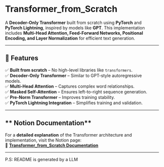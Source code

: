 # **Transformer_from_Scratch**  
A **Decoder-Only Transformer** built from scratch using **PyTorch** and **PyTorch Lightning**, inspired by models like **GPT**. This implementation includes **Multi-Head Attention, Feed-Forward Networks, Positional Encoding, and Layer Normalization** for efficient text generation.  

---

## **🚀 Features**  
✅ **Built from scratch** – No high-level libraries like `transformers`.  
✅ **Decoder-Only Transformer** – Similar to GPT-style autoregressive models.  
✅ **Multi-Head Attention** – Captures complex word relationships.  
✅ **Masked Self-Attention** – Ensures left-to-right sequence generation.  
✅ **Pre-Norm Transformer** – Improves training stability.  
✅ **PyTorch Lightning Integration** – Simplifies training and validation.  

---

## ** Notion Documentation**  
For a **detailed explanation** of the Transformer architecture and implementation, visit the Notion page:  
🔗 **[Transformer_from_Scratch Documentation](https://volageek.notion.site/Transformers-1a66151552ea801384b8d48b6e4ae1e0)**  

---

P.S: README is generated by a LLM
